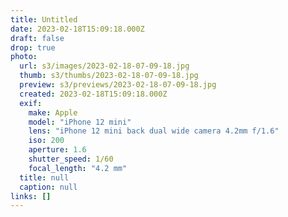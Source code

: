 ```yaml
---
title: Untitled
date: 2023-02-18T15:09:18.000Z
draft: false
drop: true
photo:
  url: s3/images/2023-02-18-07-09-18.jpg
  thumb: s3/thumbs/2023-02-18-07-09-18.jpg
  preview: s3/previews/2023-02-18-07-09-18.jpg
  created: 2023-02-18T15:09:18.000Z
  exif:
    make: Apple
    model: "iPhone 12 mini"
    lens: "iPhone 12 mini back dual wide camera 4.2mm f/1.6"
    iso: 200
    aperture: 1.6
    shutter_speed: 1/60
    focal_length: "4.2 mm"
  title: null
  caption: null
links: []
---
```

